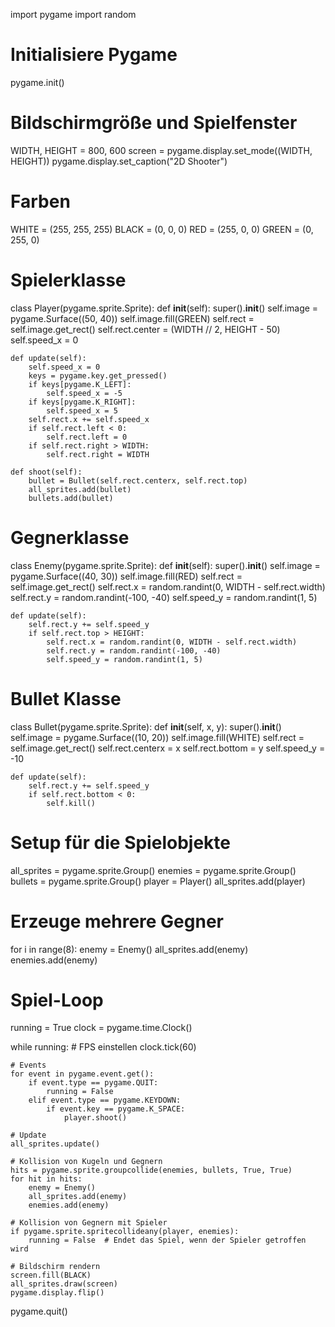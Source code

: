 import pygame
import random

# Initialisiere Pygame
pygame.init()

# Bildschirmgröße und Spielfenster
WIDTH, HEIGHT = 800, 600
screen = pygame.display.set_mode((WIDTH, HEIGHT))
pygame.display.set_caption("2D Shooter")

# Farben
WHITE = (255, 255, 255)
BLACK = (0, 0, 0)
RED = (255, 0, 0)
GREEN = (0, 255, 0)

# Spielerklasse
class Player(pygame.sprite.Sprite):
    def __init__(self):
        super().__init__()
        self.image = pygame.Surface((50, 40))
        self.image.fill(GREEN)
        self.rect = self.image.get_rect()
        self.rect.center = (WIDTH // 2, HEIGHT - 50)
        self.speed_x = 0

    def update(self):
        self.speed_x = 0
        keys = pygame.key.get_pressed()
        if keys[pygame.K_LEFT]:
            self.speed_x = -5
        if keys[pygame.K_RIGHT]:
            self.speed_x = 5
        self.rect.x += self.speed_x
        if self.rect.left < 0:
            self.rect.left = 0
        if self.rect.right > WIDTH:
            self.rect.right = WIDTH

    def shoot(self):
        bullet = Bullet(self.rect.centerx, self.rect.top)
        all_sprites.add(bullet)
        bullets.add(bullet)

# Gegnerklasse
class Enemy(pygame.sprite.Sprite):
    def __init__(self):
        super().__init__()
        self.image = pygame.Surface((40, 30))
        self.image.fill(RED)
        self.rect = self.image.get_rect()
        self.rect.x = random.randint(0, WIDTH - self.rect.width)
        self.rect.y = random.randint(-100, -40)
        self.speed_y = random.randint(1, 5)

    def update(self):
        self.rect.y += self.speed_y
        if self.rect.top > HEIGHT:
            self.rect.x = random.randint(0, WIDTH - self.rect.width)
            self.rect.y = random.randint(-100, -40)
            self.speed_y = random.randint(1, 5)

# Bullet Klasse
class Bullet(pygame.sprite.Sprite):
    def __init__(self, x, y):
        super().__init__()
        self.image = pygame.Surface((10, 20))
        self.image.fill(WHITE)
        self.rect = self.image.get_rect()
        self.rect.centerx = x
        self.rect.bottom = y
        self.speed_y = -10

    def update(self):
        self.rect.y += self.speed_y
        if self.rect.bottom < 0:
            self.kill()

# Setup für die Spielobjekte
all_sprites = pygame.sprite.Group()
enemies = pygame.sprite.Group()
bullets = pygame.sprite.Group()
player = Player()
all_sprites.add(player)

# Erzeuge mehrere Gegner
for i in range(8):
    enemy = Enemy()
    all_sprites.add(enemy)
    enemies.add(enemy)

# Spiel-Loop
running = True
clock = pygame.time.Clock()

while running:
    # FPS einstellen
    clock.tick(60)

    # Events
    for event in pygame.event.get():
        if event.type == pygame.QUIT:
            running = False
        elif event.type == pygame.KEYDOWN:
            if event.key == pygame.K_SPACE:
                player.shoot()

    # Update
    all_sprites.update()

    # Kollision von Kugeln und Gegnern
    hits = pygame.sprite.groupcollide(enemies, bullets, True, True)
    for hit in hits:
        enemy = Enemy()
        all_sprites.add(enemy)
        enemies.add(enemy)

    # Kollision von Gegnern mit Spieler
    if pygame.sprite.spritecollideany(player, enemies):
        running = False  # Endet das Spiel, wenn der Spieler getroffen wird

    # Bildschirm rendern
    screen.fill(BLACK)
    all_sprites.draw(screen)
    pygame.display.flip()

pygame.quit()
